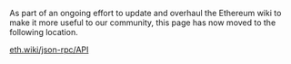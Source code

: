 As part of an ongoing effort to update and overhaul the Ethereum wiki to make it more useful to our community, this page has now moved to the following location.

[eth.wiki/json-rpc/API](https://eth.wiki/json-rpc/API)